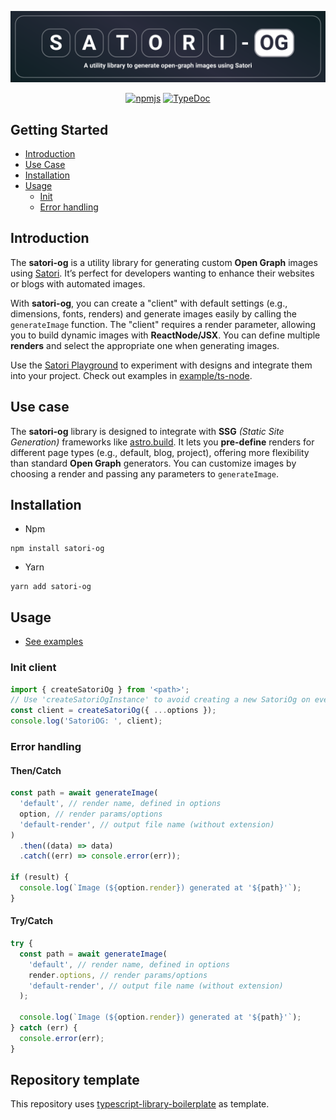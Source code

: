 <div align="center">

![banner](/examples/ts-node/images/banner.png)

[![npmjs](https://shields.io/badge/NPMJS-%231b263b80?style=for-the-badge&labelColor=%231b263b80)](https://npmjs.com/package/satori-og)
[![TypeDoc](https://shields.io/badge/TypeDoc-%231b263b80?style=for-the-badge&labelColor=%231b263b80)](https://lucjosin.github.io/satori-og/)

</div>

## Getting Started

- [Introduction](#introduction)
- [Use Case](#use-case)
- [Installation](#installation)
- [Usage](#usage)
  - [Init](#init-client)
  - [Error handling](#error-handling)

## Introduction

The **satori-og** is a utility library for generating custom **Open Graph** images using [Satori](https://github.com/vercel/satori). It’s perfect for developers wanting to enhance their websites or blogs with automated images.

With **satori-og**, you can create a "client" with default settings (e.g., dimensions, fonts, renders) and generate images easily by calling the `generateImage` function. The "client" requires a render parameter, allowing you to build dynamic images with **ReactNode/JSX**. You can define multiple **renders** and select the appropriate one when generating images.

Use the [Satori Playground](https://satori-playground.vercel.app/) to experiment with designs and integrate them into your project. Check out examples in [example/ts-node](./examples/ts-node/src/).

## Use case

The **satori-og** library is designed to integrate with **SSG** _(Static Site Generation)_ frameworks like [astro.build](https://astro.build). It lets you **pre-define** renders for different page types (e.g., default, blog, project), offering more flexibility than standard **Open Graph** generators. You can customize images by choosing a render and passing any parameters to `generateImage`.

## Installation

- Npm

```
npm install satori-og
```

- Yarn

```
yarn add satori-og
```

## Usage

- [See examples](./examples/)

### Init client

```js
import { createSatoriOg } from '<path>';
// Use 'createSatoriOgInstance' to avoid creating a new SatoriOg on every call
const client = createSatoriOg({ ...options });
console.log('SatoriOG: ', client);
```

### Error handling

#### Then/Catch

```js
const path = await generateImage(
  'default', // render name, defined in options
  option, // render params/options
  'default-render', // output file name (without extension)
)
  .then((data) => data)
  .catch((err) => console.error(err));

if (result) {
  console.log(`Image (${option.render}) generated at '${path}'`);
}
```

#### Try/Catch

```js
try {
  const path = await generateImage(
    'default', // render name, defined in options
    render.options, // render params/options
    'default-render', // output file name (without extension)
  );

  console.log(`Image (${option.render}) generated at '${path}'`);
} catch (err) {
  console.error(err);
}
```

## Repository template

This repository uses [typescript-library-boilerplate](https://github.com/VitorLuizC/typescript-library-boilerplate) as template.
